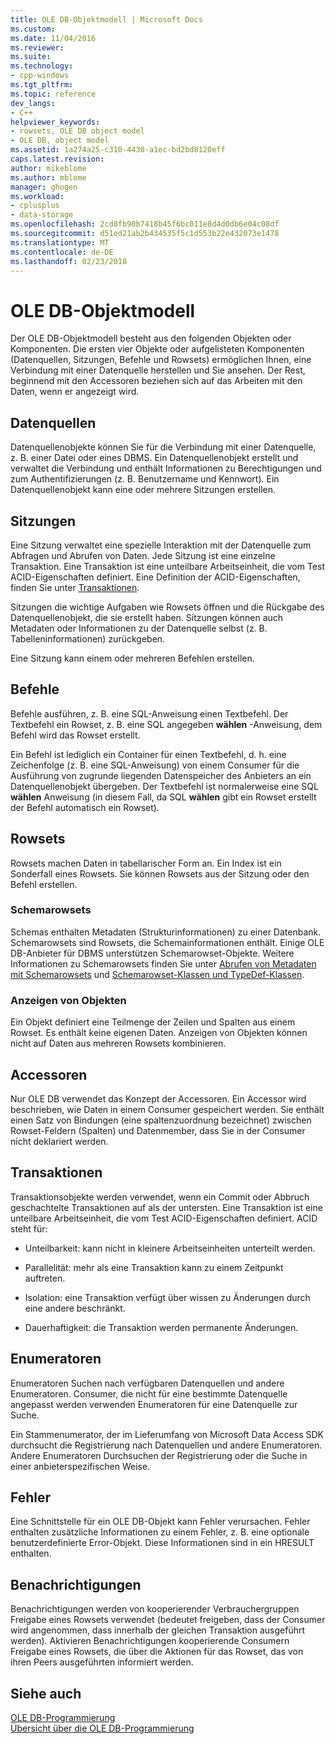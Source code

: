 ```yaml
---
title: OLE DB-Objektmodell | Microsoft Docs
ms.custom: 
ms.date: 11/04/2016
ms.reviewer: 
ms.suite: 
ms.technology:
- cpp-windows
ms.tgt_pltfrm: 
ms.topic: reference
dev_langs:
- C++
helpviewer_keywords:
- rowsets, OLE DB object model
- OLE DB, object model
ms.assetid: 1a274a25-c310-4430-a1ec-bd2bd8120eff
caps.latest.revision: 
author: mikeblome
ms.author: mblome
manager: ghogen
ms.workload:
- cplusplus
- data-storage
ms.openlocfilehash: 2cd8fb90b7418b45f6bc011e8d4d0db6e04c08df
ms.sourcegitcommit: d51ed21ab2b434535f5c1d553b22e432073e1478
ms.translationtype: MT
ms.contentlocale: de-DE
ms.lasthandoff: 02/23/2018
---
```

# <a name="ole-db-object-model"></a>OLE DB-Objektmodell
Der OLE DB-Objektmodell besteht aus den folgenden Objekten oder Komponenten. Die ersten vier Objekte oder aufgelisteten Komponenten (Datenquellen, Sitzungen, Befehle und Rowsets) ermöglichen Ihnen, eine Verbindung mit einer Datenquelle herstellen und Sie ansehen. Der Rest, beginnend mit den Accessoren beziehen sich auf das Arbeiten mit den Daten, wenn er angezeigt wird.  
  
## <a name="data-sources"></a>Datenquellen  
 Datenquellenobjekte können Sie für die Verbindung mit einer Datenquelle, z. B. einer Datei oder eines DBMS. Ein Datenquellenobjekt erstellt und verwaltet die Verbindung und enthält Informationen zu Berechtigungen und zum Authentifizierungen (z. B. Benutzername und Kennwort). Ein Datenquellenobjekt kann eine oder mehrere Sitzungen erstellen.  
  
## <a name="sessions"></a>Sitzungen  
 Eine Sitzung verwaltet eine spezielle Interaktion mit der Datenquelle zum Abfragen und Abrufen von Daten. Jede Sitzung ist eine einzelne Transaktion. Eine Transaktion ist eine unteilbare Arbeitseinheit, die vom Test ACID-Eigenschaften definiert. Eine Definition der ACID-Eigenschaften, finden Sie unter [Transaktionen](#vcconoledbcomponents_transactions).  
  
 Sitzungen die wichtige Aufgaben wie Rowsets öffnen und die Rückgabe des Datenquellenobjekt, die sie erstellt haben. Sitzungen können auch Metadaten oder Informationen zu der Datenquelle selbst (z. B. Tabelleninformationen) zurückgeben.  
  
 Eine Sitzung kann einem oder mehreren Befehlen erstellen.  
  
## <a name="commands"></a>Befehle  
 Befehle ausführen, z. B. eine SQL-Anweisung einen Textbefehl. Der Textbefehl ein Rowset, z. B. eine SQL angegeben **wählen** -Anweisung, dem Befehl wird das Rowset erstellt.  
  
 Ein Befehl ist lediglich ein Container für einen Textbefehl, d. h. eine Zeichenfolge (z. B. eine SQL-Anweisung) von einem Consumer für die Ausführung von zugrunde liegenden Datenspeicher des Anbieters an ein Datenquellenobjekt übergeben. Der Textbefehl ist normalerweise eine SQL **wählen** Anweisung (in diesem Fall, da SQL **wählen** gibt ein Rowset erstellt der Befehl automatisch ein Rowset).  
  
## <a name="rowsets"></a>Rowsets  
 Rowsets machen Daten in tabellarischer Form an. Ein Index ist ein Sonderfall eines Rowsets. Sie können Rowsets aus der Sitzung oder den Befehl erstellen.  
  
### <a name="schema-rowsets"></a>Schemarowsets  
 Schemas enthalten Metadaten (Strukturinformationen) zu einer Datenbank. Schemarowsets sind Rowsets, die Schemainformationen enthält. Einige OLE DB-Anbieter für DBMS unterstützen Schemarowset-Objekte. Weitere Informationen zu Schemarowsets finden Sie unter [Abrufen von Metadaten mit Schemarowsets](../../data/oledb/obtaining-metadata-with-schema-rowsets.md) und [Schemarowset-Klassen und TypeDef-Klassen](../../data/oledb/schema-rowset-classes-and-typedef-classes.md).  
  
### <a name="view-objects"></a>Anzeigen von Objekten  
 Ein Objekt definiert eine Teilmenge der Zeilen und Spalten aus einem Rowset. Es enthält keine eigenen Daten. Anzeigen von Objekten können nicht auf Daten aus mehreren Rowsets kombinieren.  
  
## <a name="accessors"></a>Accessoren  
 Nur OLE DB verwendet das Konzept der Accessoren. Ein Accessor wird beschrieben, wie Daten in einem Consumer gespeichert werden. Sie enthält einen Satz von Bindungen (eine spaltenzuordnung bezeichnet) zwischen Rowset-Feldern (Spalten) und Datenmember, dass Sie in der Consumer nicht deklariert werden.  
  
##  <a name="vcconoledbcomponents_transactions"></a> Transaktionen  
 Transaktionsobjekte werden verwendet, wenn ein Commit oder Abbruch geschachtelte Transaktionen auf als der untersten. Eine Transaktion ist eine unteilbare Arbeitseinheit, die vom Test ACID-Eigenschaften definiert. ACID steht für:  
  
-   Unteilbarkeit: kann nicht in kleinere Arbeitseinheiten unterteilt werden.  
  
-   Parallelität: mehr als eine Transaktion kann zu einem Zeitpunkt auftreten.  
  
-   Isolation: eine Transaktion verfügt über wissen zu Änderungen durch eine andere beschränkt.  
  
-   Dauerhaftigkeit: die Transaktion werden permanente Änderungen.  
  
## <a name="enumerators"></a>Enumeratoren  
 Enumeratoren Suchen nach verfügbaren Datenquellen und andere Enumeratoren. Consumer, die nicht für eine bestimmte Datenquelle angepasst werden verwenden Enumeratoren für eine Datenquelle zur Suche.  
  
 Ein Stammenumerator, der im Lieferumfang von Microsoft Data Access SDK durchsucht die Registrierung nach Datenquellen und andere Enumeratoren. Andere Enumeratoren Durchsuchen der Registrierung oder die Suche in einer anbieterspezifischen Weise.  
  
## <a name="errors"></a>Fehler  
 Eine Schnittstelle für ein OLE DB-Objekt kann Fehler verursachen. Fehler enthalten zusätzliche Informationen zu einem Fehler, z. B. eine optionale benutzerdefinierte Error-Objekt. Diese Informationen sind in ein HRESULT enthalten.  
  
## <a name="notifications"></a>Benachrichtigungen  
 Benachrichtigungen werden von kooperierender Verbrauchergruppen Freigabe eines Rowsets verwendet (bedeutet freigeben, dass der Consumer wird angenommen, dass innerhalb der gleichen Transaktion ausgeführt werden). Aktivieren Benachrichtigungen kooperierende Consumern Freigabe eines Rowsets, die über die Aktionen für das Rowset, das von ihren Peers ausgeführten informiert werden.  
  
## <a name="see-also"></a>Siehe auch  
 [OLE DB-Programmierung](../../data/oledb/ole-db-programming.md)   
 [Übersicht über die OLE DB-Programmierung](../../data/oledb/ole-db-programming-overview.md)